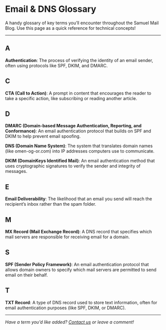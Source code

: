# Email & DNS Glossary

A handy glossary of key terms you’ll encounter throughout the Samuel Mail Blog. Use this page as a quick reference for technical concepts!

---

## A
**Authentication**: The process of verifying the identity of an email sender, often using protocols like SPF, DKIM, and DMARC.

## C
**CTA (Call to Action)**: A prompt in content that encourages the reader to take a specific action, like subscribing or reading another article.

## D
**DMARC (Domain-based Message Authentication, Reporting, and Conformance)**: An email authentication protocol that builds on SPF and DKIM to help prevent email spoofing.

**DNS (Domain Name System)**: The system that translates domain names (like omen-og-or.com) into IP addresses computers use to communicate.

**DKIM (DomainKeys Identified Mail)**: An email authentication method that uses cryptographic signatures to verify the sender and integrity of messages.

## E
**Email Deliverability**: The likelihood that an email you send will reach the recipient’s inbox rather than the spam folder.

## M
**MX Record (Mail Exchange Record)**: A DNS record that specifies which mail servers are responsible for receiving email for a domain.

## S
**SPF (Sender Policy Framework)**: An email authentication protocol that allows domain owners to specify which mail servers are permitted to send email on their behalf.

## T
**TXT Record**: A type of DNS record used to store text information, often for email authentication purposes (like SPF, DKIM, or DMARC).

---

*Have a term you’d like added? [Contact us](mailto:contact@omen-og-or.com) or leave a comment!*
